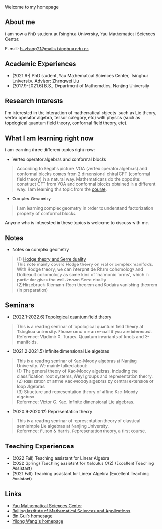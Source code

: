 Welcome to my homepage.

## About me

I am now a PhD student at Tsinghua University, Yau Mathematical Sciences Center.

E-mail: 
h-zhang21@mails.tsinghua.edu.cn


## Academic Experiences
- (2021.9-)  PhD student, Yau Mathematical Sciences Center, Tsinghua University. Advisor: Zhengwei Liu
- (2017.9-2021.6) B.S., Department of Mathematics, Nanjing University


##  Research Interests

I'm interested in the interaction of mathematical objects (such as Lie theory, vertex operator algebra, tensor category, etc) with physics (such as topological quantum field theory, conformal field theory, etc).

## What I am learning right now
I am learning three different topics right now:<br>
- Vertex operator algebras and conformal blocks
> According to Segal's picture, VOA (vertex operator algebras) and conformal blocks comes from 2 dimensional chiral CFT (conformal field theory) in a natural way. Mathematicans do the opposite: construct CFT from VOA and conformal blocks obtained in a different way. I am learning this topic from the [course](https://binguimath.github.io/Course_2022_VOA.html).
- Complex Geometry
> I am learning complex geometry in order to understand factorization property of conformal blocks.

Anyone who is interested in these topics is welcome to discuss with me.

## Notes
- Notes on complex geometry
> (1) [Hodge theory and Serre duality](https://github.com/Zhanghao1999math/homepage/files/9002714/Notes.on.Hodge.theory.pdf)<br>
This note mainly covers Hodge theory on real or complex manifolds. With Hodge theory, we can interpret de Rham cohomology and Dolbeault cohomology as some kind of 'harmonic forms', which in particular gives the well-known Serre duality.<br>
(2)Hirzebruch-Riemann-Roch theorem and Kodaira vanishing theorem (in preparation)

## Seminars
- (2022.1-2022.6) [Topological quantum field theory](https://github.com/Zhanghao1999math/homepage/files/8449221/TQFT_seminar.pdf)
> This is a reading seminar of topological quantum field theory at Tsinghua university. Please send me an e-mail if you are interested.<br>
Reference: Vladimir G. Turaev. Quantum invariants of knots and 3-manifolds.
- (2021.2-2021.5) Infinite dimensional Lie algebras
> This is a reading seminar of Kac-Moody algebras at Nanjing University. We mainly talked about:<br>
(1) The general theory of Kac-Moody algebras, including the classification, root systems, Weyl groups and representation theory.<br>
(2) Realization of affine Kac-Moody algebras by central extension of loop algebras.<br>
(3) Structure and representation theory of affine Kac-Moody algebras.<br>
Reference: Victor G. Kac. Infinite dimensional Lie algebras.
- (2020.9-2020.12) Representation theory
> This is a reading seminar of representation theory of classical semisimple Lie algebras at Nanjing University.<br>
Reference: Fulton & Harris. Representation theory, a first course.

## Teaching Experiences
- (2022 Fall) Teaching assistant for Linear Algebra
- (2022 Spring) Teaching assistant for Calculus C(2) (Excellent Teaching Assistant)
- (2021 Fall) Teaching assistant for Linear Algebra (Excellent Teaching Assistant)

## Links
- [Yau Mathematical Sciences Center](https://ymsc.tsinghua.edu.cn)
- [Beijing Institute of Mathematical Sciences and Applications](http://www.bimsa.cn)
- [Bin Gui's homepage](https://binguimath.github.io)
- [Yilong Wang's homepage](https://yilongwang11.github.io)
